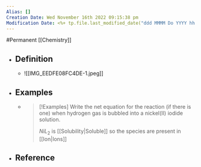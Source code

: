 ```yaml
---
Alias: []
Creation Date: Wed November 16th 2022 09:15:38 pm 
Modification Date: <%+ tp.file.last_modified_date("ddd MMMM Do YYYY hh:mm:ss a") %>
---
```

#Permanent [[Chemistry]]

- ## Definition
	- ![[IMG_EEDFE08FC4DE-1.jpeg]]
- ## Examples
	- > [!Examples]
	  > Write the net equation for the reaction (if there is one) when hydrogen gas is bubbled into a nickel(II) iodide solution.
	  > 
	  > $NiL_2$ is [[Solubility|Soluble]] so  the species are present in [[Ion|Ions]]
	  > 
	  > 
- ## Reference